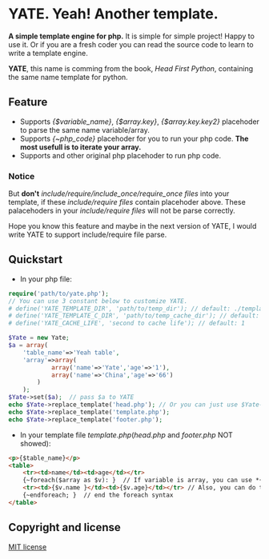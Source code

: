 # YATE. Yeah! Another template.

**A simple template engine for php.** It is simple for simple project! Happy to use it. Or if you are a fresh coder you can read the source code to learn to write a template engine.

**YATE**, this name is comming from the book, *Head First Python*, containing the same name template for python.

## Feature

* Supports *{$variable_name}*, *{$array.key}*, *{$array.key.key2}* placehoder to parse the same name variable/array.
* Supports *{~php_code}* placehoder for you to run your php code. **The most usefull is to iterate your array.**
* Supports *<?php php_code ?>* and other original php placehoder to run php code.

### Notice

But **don't** *include/require/include_once/require_once files* into your template, if these *include/require files* contain placehoder above.  These palacehoders in your *include/require files* will not be parse correctly.  

Hope you know this feature and maybe in the next version of YATE, I would write YATE to support include/require file parse.

## Quickstart

* In your php file:

```php
require('path/to/yate.php'); 
// You can use 3 constant below to customize YATE.
# define('YATE_TEMPLATE_DIR', 'path/to/temp_dir'); // default: ./templates
# define('YATE_TEMPLATE_C_DIR', 'path/to/temp_cache_dir'); // default: ./templates_c
# define('YATE_CACHE_LIFE', 'second to cache life'); // default: 1

$Yate = new Yate;
$a = array(
    'table_name'=>'Yeah table',
    'array'=>array(
            array('name'=>'Yate','age'=>'1'),
            array('name'=>'China','age'=>'66')
        )
    );
$Yate->set($a);  // pass $a to YATE
echo $Yate->replace_template('head.php'); // Or you can just use $Yate->display('head.php') to output HTML
echo $Yate->replace_template('template.php');
echo $Yate->replace_template('footer.php');
```
* In your template file *template.php*(*head.php* and *footer.php* NOT showed):

```html
<p>{$table_name}</p>
<table>
	<tr><td>name</td><td>age</td></tr>
    {~foreach($array as $v): }  // If variable is array, you can use *{~ php_code}* to iterate it. 
	<tr><td>{$v.name }</td><td>{$v.age}</td></tr> // Also, you can do the same work like this: <tr><td>{~echo $v['name'] }</td>...
    {~endforeach; }  // end the foreach syntax
</table>
```

## Copyright and license

[MIT license](https://github.com/ekeyme/yate/blob/master/LICENSE)